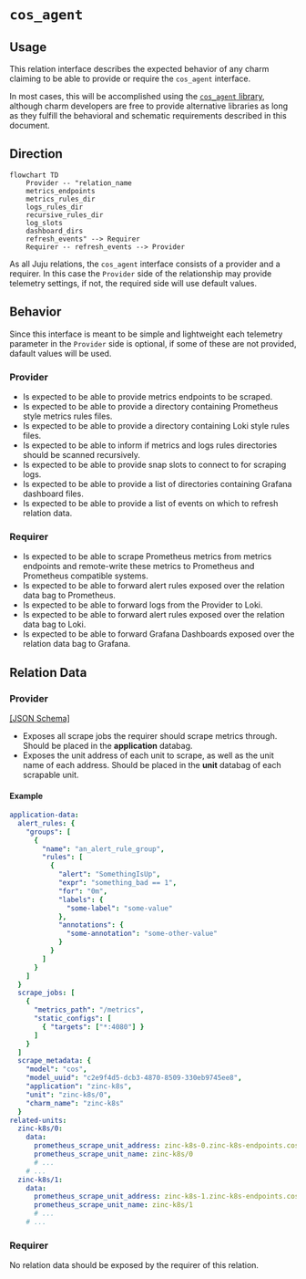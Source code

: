# `cos_agent`

## Usage

This relation interface describes the expected behavior of any charm claiming to be able to provide or require the `cos_agent` interface.

In most cases, this will be accomplished using the [`cos_agent` library](https://charmhub.io/grafana-agent/libraries/cos_agent), although charm developers are free to provide alternative libraries as long as they fulfill the behavioral and schematic requirements described in this document.

## Direction

```mermaid
flowchart TD
    Provider -- "relation_name
    metrics_endpoints
    metrics_rules_dir
    logs_rules_dir
    recursive_rules_dir
    log_slots
    dashboard_dirs
    refresh_events" --> Requirer
    Requirer -- refresh_events --> Provider
```

As all Juju relations, the `cos_agent` interface consists of a provider and a requirer. In this case the `Provider` side of the relationship may provide telemetry settings, if not, the required side will use default values.

## Behavior

Since this interface is meant to be simple and lightweight each telemetry parameter in the `Provider` side is optional, if some of these are not provided, dafault values will be used.

### Provider

- Is expected to be able to provide metrics endpoints to be scraped.
- Is expected to be able to provide a directory containing Prometheus style metrics rules files.
- Is expected to be able to provide a directory containing Loki style rules files.
- Is expected to be able to inform if metrics and logs rules directories should be scanned recursively.
- Is expected to be able to provide snap slots to connect to for scraping logs.
- Is expected to be able to provide a list of directories containing Grafana dashboard files.
- Is expected to be able to provide a list of events on which to refresh relation data.


### Requirer
- Is expected to be able to scrape Prometheus metrics from metrics endpoints and remote-write these metrics to Prometheus and Prometheus compatible systems.
- Is expected to be able to forward alert rules exposed over the relation data bag to Prometheus.
- Is expected to be able to forward logs from the Provider to Loki.
- Is expected to be able to forward alert rules exposed over the relation data bag to Loki.
- Is expected to be able to forward Grafana Dashboards exposed over the relation data bag to Grafana.


## Relation Data

### Provider

[\[JSON Schema\]](./schemas/provider.json)

- Exposes all scrape jobs the requirer should scrape metrics through. Should be placed in the **application** databag.
- Exposes the unit address of each unit to scrape, as well as the unit name of each address. Should be placed in the **unit** databag of each scrapable unit.

#### Example


```yaml
application-data:
  alert_rules: {
    "groups": [
      {
        "name": "an_alert_rule_group",
        "rules": [
          {
            "alert": "SomethingIsUp",
            "expr": "something_bad == 1",
            "for": "0m",
            "labels": {
              "some-label": "some-value"
            },
            "annotations": {
              "some-annotation": "some-other-value"
            }
          }
        ]
      }
    ]
  }
  scrape_jobs: [
    {
      "metrics_path": "/metrics",
      "static_configs": [
        { "targets": ["*:4080"] }
      ]
    }
  ]
  scrape_metadata: {
    "model": "cos",
    "model_uuid": "c2e9f4d5-dcb3-4870-8509-330eb9745ee8",
    "application": "zinc-k8s",
    "unit": "zinc-k8s/0",
    "charm_name": "zinc-k8s"
  }
related-units:
  zinc-k8s/0:
    data:
      prometheus_scrape_unit_address: zinc-k8s-0.zinc-k8s-endpoints.cos.svc.cluster.local
      prometheus_scrape_unit_name: zinc-k8s/0
      # ...
    # ...
  zinc-k8s/1:
    data:
      prometheus_scrape_unit_address: zinc-k8s-1.zinc-k8s-endpoints.cos.svc.cluster.local
      prometheus_scrape_unit_name: zinc-k8s/1
      # ...
    # ...
```

### Requirer

No relation data should be exposed by the requirer of this relation.
